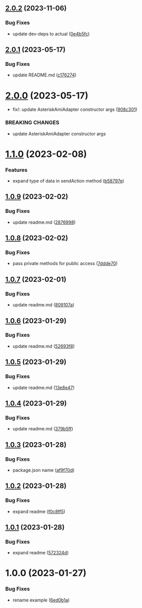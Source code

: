 ## [2.0.2](https://github.com/2people-IT/asterisk-ami-adapter/compare/v2.0.1...v2.0.2) (2023-11-06)


### Bug Fixes

* update dev-deps to actual ([0e4b5fc](https://github.com/2people-IT/asterisk-ami-adapter/commit/0e4b5fc94b992ce7200a704facaca5a6b27225a8))

## [2.0.1](https://github.com/2people-IT/asterisk-ami-adapter/compare/v2.0.0...v2.0.1) (2023-05-17)


### Bug Fixes

* update README.md ([c176274](https://github.com/2people-IT/asterisk-ami-adapter/commit/c1762745a29b7522eaef0a607574698b2067590a))

# [2.0.0](https://github.com/2people-IT/asterisk-ami-adapter/compare/v1.1.0...v2.0.0) (2023-05-17)


* fix!: update AsteriskAmiAdapter constructor args ([908c301](https://github.com/2people-IT/asterisk-ami-adapter/commit/908c301496bb0ac66fb1e34ecc92fb74f846519e))


### BREAKING CHANGES

* update AsteriskAmiAdapter constructor args

# [1.1.0](https://github.com/2people-IT/asterisk-ami-adapter/compare/v1.0.9...v1.1.0) (2023-02-08)


### Features

* expand type of data in sendAction method ([b58797e](https://github.com/2people-IT/asterisk-ami-adapter/commit/b58797e7ef9a792bbea0454f2fc8809a19534ff5))

## [1.0.9](https://github.com/2people-IT/asterisk-ami-adapter/compare/v1.0.8...v1.0.9) (2023-02-02)


### Bug Fixes

* update readme.md ([2876998](https://github.com/2people-IT/asterisk-ami-adapter/commit/287699814a0d043b1fba26f4366cc6ad082fa87d))

## [1.0.8](https://github.com/2people-IT/asterisk-ami-adapter/compare/v1.0.7...v1.0.8) (2023-02-02)


### Bug Fixes

* pass private methods for public access ([7ddde70](https://github.com/2people-IT/asterisk-ami-adapter/commit/7ddde70a179df9e8737380c66991e55d6d75d5cd))

## [1.0.7](https://github.com/2people-IT/asterisk-ami-adapter/compare/v1.0.6...v1.0.7) (2023-02-01)


### Bug Fixes

* update readme.md ([809107a](https://github.com/2people-IT/asterisk-ami-adapter/commit/809107aa0bae9d1f156b1be76e97112e758a81a3))

## [1.0.6](https://github.com/2people-IT/asterisk-ami-adapter/compare/v1.0.5...v1.0.6) (2023-01-29)


### Bug Fixes

* update readme.md ([52693f8](https://github.com/2people-IT/asterisk-ami-adapter/commit/52693f811d3667e74282ddb9aca9bf428d9eb68f))

## [1.0.5](https://github.com/2people-IT/asterisk-ami-adapter/compare/v1.0.4...v1.0.5) (2023-01-29)


### Bug Fixes

* update readme.md ([13e8e47](https://github.com/2people-IT/asterisk-ami-adapter/commit/13e8e4738f0ab45a0f55f38bc402e8150dfdc789))

## [1.0.4](https://github.com/2people-IT/asterisk-ami-adapter/compare/v1.0.3...v1.0.4) (2023-01-29)


### Bug Fixes

* update readme.md ([379b5ff](https://github.com/2people-IT/asterisk-ami-adapter/commit/379b5ff8f11467b1cdc1b9d81b34180b9cec1b6b))

## [1.0.3](https://github.com/2people-IT/asterisk-ami-adapter/compare/v1.0.2...v1.0.3) (2023-01-28)


### Bug Fixes

* package.json name ([af9f70d](https://github.com/2people-IT/asterisk-ami-adapter/commit/af9f70d5a36cc1631c448dd8ed70028454c9d3c9))

## [1.0.2](https://github.com/2people-IT/asterisk-ami-adapter/compare/v1.0.1...v1.0.2) (2023-01-28)


### Bug Fixes

* expand readme ([f0c8ff5](https://github.com/2people-IT/asterisk-ami-adapter/commit/f0c8ff5ba00e6adc747cc4cbdb700885ad89d83f))

## [1.0.1](https://github.com/2people-IT/asterisk-ami-adapter/compare/v1.0.0...v1.0.1) (2023-01-28)


### Bug Fixes

* expand readme ([572324d](https://github.com/2people-IT/asterisk-ami-adapter/commit/572324dcdb843c6dc5869b69f65c121c6de837c7))

# 1.0.0 (2023-01-27)


### Bug Fixes

* rename example ([6ed0b1a](https://github.com/2people-IT/asterisk-ami-adapter/commit/6ed0b1aa72f784a23cbe812e51d2ecf698a09c60))
